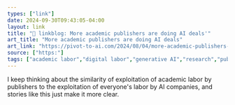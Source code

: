 ```yaml
---
types: ["link"]
date: 2024-09-30T09:43:05-04:00
layout: link
title: "🔗 linkblog: More academic publishers are doing AI deals'"
art_title: "More academic publishers are doing AI deals"
art_link: "https://pivot-to-ai.com/2024/08/04/more-academic-publishers-are-doing-ai-deals/"
source: ["https:"]
tags: ["academic labor","digital labor","generative AI","research","publishing"]
---
```

I keep thinking about the similarity of exploitation of academic labor by publishers to the exploitation of everyone's labor by AI companies, and stories like this just make it more clear. 

